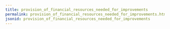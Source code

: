 ```yaml
---
title: provision_of_financial_resources_needed_for_improvements
permalink: provision_of_financial_resources_needed_for_improvements.html
jsonid: provision_of_financial_resources_needed_for_improvements
---
```


